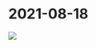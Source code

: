# 2021-08-18

<page-tags text="发布于：2021-08-18"></page-tags>

<image-container>
  <img src="./pictures/IMG_20210818_223836.jpg"/>
</image-container>